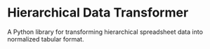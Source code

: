 # Hierarchical Data Transformer
A Python library for transforming hierarchical spreadsheet data into normalized tabular format.
